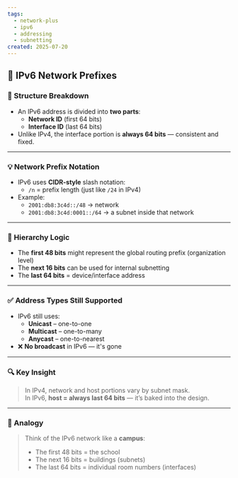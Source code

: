 ```yaml
---
tags:
  - network-plus
  - ipv6
  - addressing
  - subnetting
created: 2025-07-20
---
```


## 📘 IPv6 Network Prefixes

### 🧱 Structure Breakdown
- An IPv6 address is divided into **two parts**:
  - **Network ID** (first 64 bits)
  - **Interface ID** (last 64 bits)
- Unlike IPv4, the interface portion is **always 64 bits** — consistent and fixed.

---

### 💡 Network Prefix Notation
- IPv6 uses **CIDR-style** slash notation:  
  - `/n` = prefix length (just like `/24` in IPv4)
- Example:  
  - `2001:db8:3c4d::/48` → network  
  - `2001:db8:3c4d:0001::/64` → a subnet inside that network

---

### 🧱 Hierarchy Logic
- The **first 48 bits** might represent the global routing prefix (organization level)
- The **next 16 bits** can be used for internal subnetting
- The **last 64 bits** = device/interface address

---

### ✅ Address Types Still Supported
- IPv6 still uses:
  - **Unicast** – one-to-one
  - **Multicast** – one-to-many
  - **Anycast** – one-to-nearest
- ❌ **No broadcast** in IPv6 — it's gone

---

### 🔍 Key Insight
> In IPv4, network and host portions vary by subnet mask.  
> In IPv6, **host = always last 64 bits** — it’s baked into the design.

---

### 🧠 Analogy
> Think of the IPv6 network like a **campus**:  
> - The first 48 bits = the school  
> - The next 16 bits = buildings (subnets)  
> - The last 64 bits = individual room numbers (interfaces)

